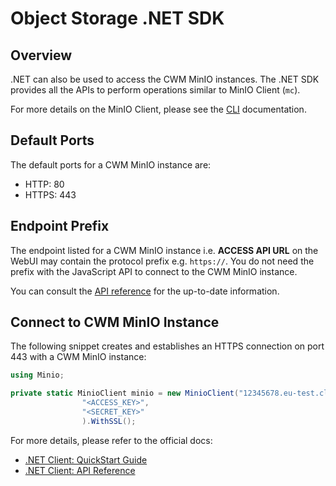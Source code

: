 # Object Storage .NET SDK

## Overview

.NET can also be used to access the CWM MinIO instances. The .NET
SDK provides all the APIs to perform operations similar to MinIO Client (`mc`).

For more details on the MinIO Client, please see the [CLI](cli.md)
documentation.

## Default Ports

The default ports for a CWM MinIO instance are:

- HTTP: 80
- HTTPS: 443

## Endpoint Prefix

The endpoint listed for a CWM MinIO instance i.e. **ACCESS API URL** on the
WebUI may contain the protocol prefix e.g. `https://`. You do not need the
prefix with the JavaScript API to connect to the CWM MinIO instance.

You can consult the
[API reference](https://docs.min.io/docs/javascript-client-api-reference.html)
for the up-to-date information.

## Connect to CWM MinIO Instance

The following snippet creates and establishes an HTTPS connection on port 443
with a CWM MinIO instance:

```csharp
using Minio;

private static MinioClient minio = new MinioClient("12345678.eu-test.cloudwm-obj.com",
                "<ACCESS_KEY>",
                "<SECRET_KEY>"
                ).WithSSL();
```

For more details, please refer to the official docs:

- [.NET Client: QuickStart Guide](https://docs.min.io/docs/dotnet-client-quickstart-guide.html)
- [.NET Client: API Reference](https://docs.min.io/docs/dotnet-client-api-reference.html)
